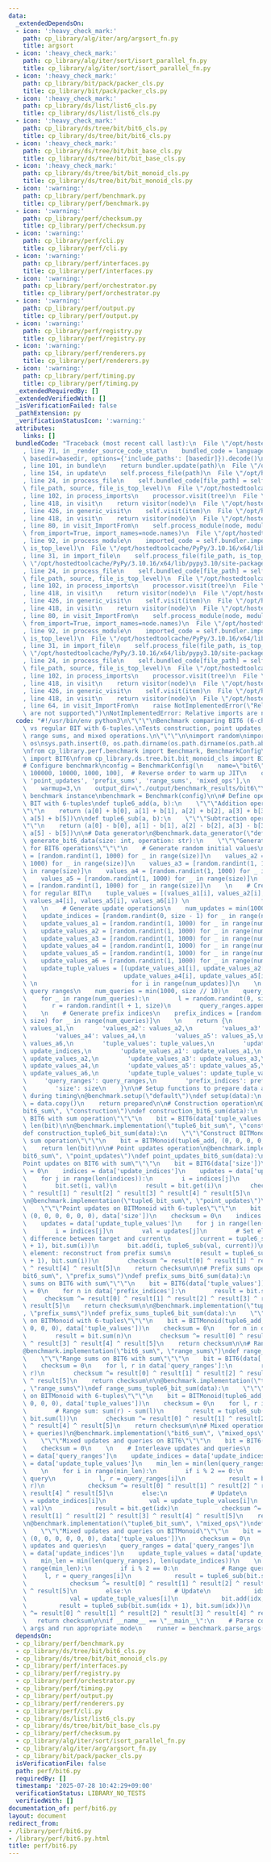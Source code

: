 ```yaml
---
data:
  _extendedDependsOn:
  - icon: ':heavy_check_mark:'
    path: cp_library/alg/iter/arg/argsort_fn.py
    title: argsort
  - icon: ':heavy_check_mark:'
    path: cp_library/alg/iter/sort/isort_parallel_fn.py
    title: cp_library/alg/iter/sort/isort_parallel_fn.py
  - icon: ':heavy_check_mark:'
    path: cp_library/bit/pack/packer_cls.py
    title: cp_library/bit/pack/packer_cls.py
  - icon: ':heavy_check_mark:'
    path: cp_library/ds/list/list6_cls.py
    title: cp_library/ds/list/list6_cls.py
  - icon: ':heavy_check_mark:'
    path: cp_library/ds/tree/bit/bit6_cls.py
    title: cp_library/ds/tree/bit/bit6_cls.py
  - icon: ':heavy_check_mark:'
    path: cp_library/ds/tree/bit/bit_base_cls.py
    title: cp_library/ds/tree/bit/bit_base_cls.py
  - icon: ':heavy_check_mark:'
    path: cp_library/ds/tree/bit/bit_monoid_cls.py
    title: cp_library/ds/tree/bit/bit_monoid_cls.py
  - icon: ':warning:'
    path: cp_library/perf/benchmark.py
    title: cp_library/perf/benchmark.py
  - icon: ':warning:'
    path: cp_library/perf/checksum.py
    title: cp_library/perf/checksum.py
  - icon: ':warning:'
    path: cp_library/perf/cli.py
    title: cp_library/perf/cli.py
  - icon: ':warning:'
    path: cp_library/perf/interfaces.py
    title: cp_library/perf/interfaces.py
  - icon: ':warning:'
    path: cp_library/perf/orchestrator.py
    title: cp_library/perf/orchestrator.py
  - icon: ':warning:'
    path: cp_library/perf/output.py
    title: cp_library/perf/output.py
  - icon: ':warning:'
    path: cp_library/perf/registry.py
    title: cp_library/perf/registry.py
  - icon: ':warning:'
    path: cp_library/perf/renderers.py
    title: cp_library/perf/renderers.py
  - icon: ':warning:'
    path: cp_library/perf/timing.py
    title: cp_library/perf/timing.py
  _extendedRequiredBy: []
  _extendedVerifiedWith: []
  _isVerificationFailed: false
  _pathExtension: py
  _verificationStatusIcon: ':warning:'
  attributes:
    links: []
  bundledCode: "Traceback (most recent call last):\n  File \"/opt/hostedtoolcache/PyPy/3.10.16/x64/lib/pypy3.10/site-packages/onlinejudge_verify/documentation/build.py\"\
    , line 71, in _render_source_code_stat\n    bundled_code = language.bundle(stat.path,\
    \ basedir=basedir, options={'include_paths': [basedir]}).decode()\n  File \"/opt/hostedtoolcache/PyPy/3.10.16/x64/lib/pypy3.10/site-packages/onlinejudge_verify/languages/python.py\"\
    , line 101, in bundle\n    return bundler.update(path)\n  File \"/opt/hostedtoolcache/PyPy/3.10.16/x64/lib/pypy3.10/site-packages/onlinejudge_verify/languages/python_bundle.py\"\
    , line 154, in update\n    self.process_file(path)\n  File \"/opt/hostedtoolcache/PyPy/3.10.16/x64/lib/pypy3.10/site-packages/onlinejudge_verify/languages/python_bundle.py\"\
    , line 24, in process_file\n    self.bundled_code[file_path] = self.process_imports(tree,\
    \ file_path, source, file_is_top_level)\n  File \"/opt/hostedtoolcache/PyPy/3.10.16/x64/lib/pypy3.10/site-packages/onlinejudge_verify/languages/python_bundle.py\"\
    , line 102, in process_imports\n    processor.visit(tree)\n  File \"/opt/hostedtoolcache/PyPy/3.10.16/x64/lib/pypy3.10/ast.py\"\
    , line 418, in visit\n    return visitor(node)\n  File \"/opt/hostedtoolcache/PyPy/3.10.16/x64/lib/pypy3.10/ast.py\"\
    , line 426, in generic_visit\n    self.visit(item)\n  File \"/opt/hostedtoolcache/PyPy/3.10.16/x64/lib/pypy3.10/ast.py\"\
    , line 418, in visit\n    return visitor(node)\n  File \"/opt/hostedtoolcache/PyPy/3.10.16/x64/lib/pypy3.10/site-packages/onlinejudge_verify/languages/python_bundle.py\"\
    , line 80, in visit_ImportFrom\n    self.process_module(node, module_path, file_is_top_level,\
    \ from_import=True, import_names=node.names)\n  File \"/opt/hostedtoolcache/PyPy/3.10.16/x64/lib/pypy3.10/site-packages/onlinejudge_verify/languages/python_bundle.py\"\
    , line 92, in process_module\n    imported_code = self.bundler.import_file(module_path,\
    \ is_top_level)\n  File \"/opt/hostedtoolcache/PyPy/3.10.16/x64/lib/pypy3.10/site-packages/onlinejudge_verify/languages/python_bundle.py\"\
    , line 31, in import_file\n    self.process_file(file_path, is_top_level)\n  File\
    \ \"/opt/hostedtoolcache/PyPy/3.10.16/x64/lib/pypy3.10/site-packages/onlinejudge_verify/languages/python_bundle.py\"\
    , line 24, in process_file\n    self.bundled_code[file_path] = self.process_imports(tree,\
    \ file_path, source, file_is_top_level)\n  File \"/opt/hostedtoolcache/PyPy/3.10.16/x64/lib/pypy3.10/site-packages/onlinejudge_verify/languages/python_bundle.py\"\
    , line 102, in process_imports\n    processor.visit(tree)\n  File \"/opt/hostedtoolcache/PyPy/3.10.16/x64/lib/pypy3.10/ast.py\"\
    , line 418, in visit\n    return visitor(node)\n  File \"/opt/hostedtoolcache/PyPy/3.10.16/x64/lib/pypy3.10/ast.py\"\
    , line 426, in generic_visit\n    self.visit(item)\n  File \"/opt/hostedtoolcache/PyPy/3.10.16/x64/lib/pypy3.10/ast.py\"\
    , line 418, in visit\n    return visitor(node)\n  File \"/opt/hostedtoolcache/PyPy/3.10.16/x64/lib/pypy3.10/site-packages/onlinejudge_verify/languages/python_bundle.py\"\
    , line 80, in visit_ImportFrom\n    self.process_module(node, module_path, file_is_top_level,\
    \ from_import=True, import_names=node.names)\n  File \"/opt/hostedtoolcache/PyPy/3.10.16/x64/lib/pypy3.10/site-packages/onlinejudge_verify/languages/python_bundle.py\"\
    , line 92, in process_module\n    imported_code = self.bundler.import_file(module_path,\
    \ is_top_level)\n  File \"/opt/hostedtoolcache/PyPy/3.10.16/x64/lib/pypy3.10/site-packages/onlinejudge_verify/languages/python_bundle.py\"\
    , line 31, in import_file\n    self.process_file(file_path, is_top_level)\n  File\
    \ \"/opt/hostedtoolcache/PyPy/3.10.16/x64/lib/pypy3.10/site-packages/onlinejudge_verify/languages/python_bundle.py\"\
    , line 24, in process_file\n    self.bundled_code[file_path] = self.process_imports(tree,\
    \ file_path, source, file_is_top_level)\n  File \"/opt/hostedtoolcache/PyPy/3.10.16/x64/lib/pypy3.10/site-packages/onlinejudge_verify/languages/python_bundle.py\"\
    , line 102, in process_imports\n    processor.visit(tree)\n  File \"/opt/hostedtoolcache/PyPy/3.10.16/x64/lib/pypy3.10/ast.py\"\
    , line 418, in visit\n    return visitor(node)\n  File \"/opt/hostedtoolcache/PyPy/3.10.16/x64/lib/pypy3.10/ast.py\"\
    , line 426, in generic_visit\n    self.visit(item)\n  File \"/opt/hostedtoolcache/PyPy/3.10.16/x64/lib/pypy3.10/ast.py\"\
    , line 418, in visit\n    return visitor(node)\n  File \"/opt/hostedtoolcache/PyPy/3.10.16/x64/lib/pypy3.10/site-packages/onlinejudge_verify/languages/python_bundle.py\"\
    , line 64, in visit_ImportFrom\n    raise NotImplementedError(\"Relative imports\
    \ are not supported\")\nNotImplementedError: Relative imports are not supported\n"
  code: "#!/usr/bin/env python3\n\"\"\"\nBenchmark comparing BIT6 (6-channel BIT)\
    \ vs regular BIT with 6-tuples.\nTests construction, point updates, prefix sums,\
    \ range sums, and mixed operations.\n\"\"\"\n\nimport random\nimport sys\nimport\
    \ os\nsys.path.insert(0, os.path.dirname(os.path.dirname(os.path.abspath(__file__))))\n\
    \nfrom cp_library.perf.benchmark import Benchmark, BenchmarkConfig\nfrom cp_library.ds.tree.bit.bit6_cls\
    \ import BIT6\nfrom cp_library.ds.tree.bit.bit_monoid_cls import BITMonoid\n\n\
    # Configure benchmark\nconfig = BenchmarkConfig(\n    name=\"bit6\",\n    sizes=[1000000,\
    \ 100000, 10000, 1000, 100],  # Reverse order to warm up JIT\n    operations=['construction',\
    \ 'point_updates', 'prefix_sums', 'range_sums', 'mixed_ops'],\n    iterations=10,\n\
    \    warmup=3,\n    output_dir=\"./output/benchmark_results/bit6\"\n)\n\n# Create\
    \ benchmark instance\nbenchmark = Benchmark(config)\n\n# Define operations for\
    \ BIT with 6-tuples\ndef tuple6_add(a, b):\n    \"\"\"Addition operation for 6-tuples\"\
    \"\"\n    return (a[0] + b[0], a[1] + b[1], a[2] + b[2], a[3] + b[3], a[4] + b[4],\
    \ a[5] + b[5])\n\ndef tuple6_sub(a, b):\n    \"\"\"Subtraction operation for 6-tuples\"\
    \"\"\n    return (a[0] - b[0], a[1] - b[1], a[2] - b[2], a[3] - b[3], a[4] - b[4],\
    \ a[5] - b[5])\n\n# Data generator\n@benchmark.data_generator(\"default\")\ndef\
    \ generate_bit6_data(size: int, operation: str):\n    \"\"\"Generate test data\
    \ for BIT6 operations\"\"\"\n    # Generate random initial values\n    values_a1\
    \ = [random.randint(1, 1000) for _ in range(size)]\n    values_a2 = [random.randint(1,\
    \ 1000) for _ in range(size)]\n    values_a3 = [random.randint(1, 1000) for _\
    \ in range(size)]\n    values_a4 = [random.randint(1, 1000) for _ in range(size)]\n\
    \    values_a5 = [random.randint(1, 1000) for _ in range(size)]\n    values_a6\
    \ = [random.randint(1, 1000) for _ in range(size)]\n    \n    # Create tuple values\
    \ for regular BIT\n    tuple_values = [(values_a1[i], values_a2[i], values_a3[i],\
    \ values_a4[i], values_a5[i], values_a6[i]) \n                    for i in range(size)]\n\
    \    \n    # Generate update operations\n    num_updates = min(1000, size // 10)\n\
    \    update_indices = [random.randint(0, size - 1) for _ in range(num_updates)]\n\
    \    update_values_a1 = [random.randint(1, 1000) for _ in range(num_updates)]\n\
    \    update_values_a2 = [random.randint(1, 1000) for _ in range(num_updates)]\n\
    \    update_values_a3 = [random.randint(1, 1000) for _ in range(num_updates)]\n\
    \    update_values_a4 = [random.randint(1, 1000) for _ in range(num_updates)]\n\
    \    update_values_a5 = [random.randint(1, 1000) for _ in range(num_updates)]\n\
    \    update_values_a6 = [random.randint(1, 1000) for _ in range(num_updates)]\n\
    \    update_tuple_values = [(update_values_a1[i], update_values_a2[i], update_values_a3[i],\n\
    \                           update_values_a4[i], update_values_a5[i], update_values_a6[i])\
    \ \n                          for i in range(num_updates)]\n    \n    # Generate\
    \ query ranges\n    num_queries = min(1000, size // 10)\n    query_ranges = []\n\
    \    for _ in range(num_queries):\n        l = random.randint(0, size - 1)\n \
    \       r = random.randint(l + 1, size)\n        query_ranges.append((l, r))\n\
    \    \n    # Generate prefix indices\n    prefix_indices = [random.randint(1,\
    \ size) for _ in range(num_queries)]\n    \n    return {\n        'values_a1':\
    \ values_a1,\n        'values_a2': values_a2,\n        'values_a3': values_a3,\n\
    \        'values_a4': values_a4,\n        'values_a5': values_a5,\n        'values_a6':\
    \ values_a6,\n        'tuple_values': tuple_values,\n        'update_indices':\
    \ update_indices,\n        'update_values_a1': update_values_a1,\n        'update_values_a2':\
    \ update_values_a2,\n        'update_values_a3': update_values_a3,\n        'update_values_a4':\
    \ update_values_a4,\n        'update_values_a5': update_values_a5,\n        'update_values_a6':\
    \ update_values_a6,\n        'update_tuple_values': update_tuple_values,\n   \
    \     'query_ranges': query_ranges,\n        'prefix_indices': prefix_indices,\n\
    \        'size': size\n    }\n\n# Setup functions to prepare data and reduce overhead\
    \ during timing\n@benchmark.setup(\"default\")\ndef setup(data):\n    prepared\
    \ = data.copy()\n    return prepared\n\n# Construction operation\n@benchmark.implementation(\"\
    bit6_sum\", \"construction\")\ndef construction_bit6_sum(data):\n    \"\"\"Construct\
    \ BIT6 with sum operation\"\"\"\n    bit = BIT6(data['tuple_values'])\n    return\
    \ len(bit)\n\n@benchmark.implementation(\"tuple6_bit_sum\", \"construction\")\n\
    def construction_tuple6_bit_sum(data):\n    \"\"\"Construct BITMonoid with 6-tuple\
    \ sum operation\"\"\"\n    bit = BITMonoid(tuple6_add, (0, 0, 0, 0, 0, 0), data['tuple_values'])\n\
    \    return len(bit)\n\n# Point updates operation\n@benchmark.implementation(\"\
    bit6_sum\", \"point_updates\")\ndef point_updates_bit6_sum(data):\n    \"\"\"\
    Point updates on BIT6 with sum\"\"\"\n    bit = BIT6(data['size'])\n    checksum\
    \ = 0\n    indices = data['update_indices']\n    updates = data['update_tuple_values']\n\
    \    for j in range(len(indices)):\n        i = indices[j]\n        val = updates[j]\n\
    \        bit.set(i, val)\n        result = bit.get(i)\n        checksum ^= result[0]\
    \ ^ result[1] ^ result[2] ^ result[3] ^ result[4] ^ result[5]\n    return checksum\n\
    \n@benchmark.implementation(\"tuple6_bit_sum\", \"point_updates\")\ndef point_updates_tuple6_bit_sum(data):\n\
    \    \"\"\"Point updates on BITMonoid with 6-tuples\"\"\"\n    bit = BITMonoid(tuple6_add,\
    \ (0, 0, 0, 0, 0, 0), data['size'])\n    checksum = 0\n    indices = data['update_indices']\n\
    \    updates = data['update_tuple_values']\n    for j in range(len(indices)):\n\
    \        i = indices[j]\n        val = updates[j]\n        # Set element: add\
    \ difference between target and current\n        current = tuple6_sub(bit.sum(i\
    \ + 1), bit.sum(i))\n        bit.add(i, tuple6_sub(val, current))\n        # Get\
    \ element: reconstruct from prefix sums\n        result = tuple6_sub(bit.sum(i\
    \ + 1), bit.sum(i))\n        checksum ^= result[0] ^ result[1] ^ result[2] ^ result[3]\
    \ ^ result[4] ^ result[5]\n    return checksum\n\n# Prefix sums operation\n@benchmark.implementation(\"\
    bit6_sum\", \"prefix_sums\")\ndef prefix_sums_bit6_sum(data):\n    \"\"\"Prefix\
    \ sums on BIT6 with sum\"\"\"\n    bit = BIT6(data['tuple_values'])\n    checksum\
    \ = 0\n    for n in data['prefix_indices']:\n        result = bit.sum(n)\n   \
    \     checksum ^= result[0] ^ result[1] ^ result[2] ^ result[3] ^ result[4] ^\
    \ result[5]\n    return checksum\n\n@benchmark.implementation(\"tuple6_bit_sum\"\
    , \"prefix_sums\")\ndef prefix_sums_tuple6_bit_sum(data):\n    \"\"\"Prefix sums\
    \ on BITMonoid with 6-tuples\"\"\"\n    bit = BITMonoid(tuple6_add, (0, 0, 0,\
    \ 0, 0, 0), data['tuple_values'])\n    checksum = 0\n    for n in data['prefix_indices']:\n\
    \        result = bit.sum(n)\n        checksum ^= result[0] ^ result[1] ^ result[2]\
    \ ^ result[3] ^ result[4] ^ result[5]\n    return checksum\n\n# Range sums operation\n\
    @benchmark.implementation(\"bit6_sum\", \"range_sums\")\ndef range_sums_bit6_sum(data):\n\
    \    \"\"\"Range sums on BIT6 with sum\"\"\"\n    bit = BIT6(data['tuple_values'])\n\
    \    checksum = 0\n    for l, r in data['query_ranges']:\n        result = bit.sum_range(l,\
    \ r)\n        checksum ^= result[0] ^ result[1] ^ result[2] ^ result[3] ^ result[4]\
    \ ^ result[5]\n    return checksum\n\n@benchmark.implementation(\"tuple6_bit_sum\"\
    , \"range_sums\")\ndef range_sums_tuple6_bit_sum(data):\n    \"\"\"Range sums\
    \ on BITMonoid with 6-tuples\"\"\"\n    bit = BITMonoid(tuple6_add, (0, 0, 0,\
    \ 0, 0, 0), data['tuple_values'])\n    checksum = 0\n    for l, r in data['query_ranges']:\n\
    \        # Range sum: sum(r) - sum(l)\n        result = tuple6_sub(bit.sum(r),\
    \ bit.sum(l))\n        checksum ^= result[0] ^ result[1] ^ result[2] ^ result[3]\
    \ ^ result[4] ^ result[5]\n    return checksum\n\n# Mixed operations (updates\
    \ + queries)\n@benchmark.implementation(\"bit6_sum\", \"mixed_ops\")\ndef mixed_ops_bit6_sum(data):\n\
    \    \"\"\"Mixed updates and queries on BIT6\"\"\"\n    bit = BIT6(data['tuple_values'])\n\
    \    checksum = 0\n    \n    # Interleave updates and queries\n    query_ranges\
    \ = data['query_ranges']\n    update_indices = data['update_indices']\n    update_tuple_values\
    \ = data['update_tuple_values']\n    min_len = min(len(query_ranges), len(update_indices))\n\
    \    \n    for i in range(min_len):\n        if i % 2 == 0:\n            # Range\
    \ query\n            l, r = query_ranges[i]\n            result = bit.sum_range(l,\
    \ r)\n            checksum ^= result[0] ^ result[1] ^ result[2] ^ result[3] ^\
    \ result[4] ^ result[5]\n        else:\n            # Update\n            idx\
    \ = update_indices[i]\n            val = update_tuple_values[i]\n            bit.add(idx,\
    \ val)\n            result = bit.get(idx)\n            checksum ^= result[0] ^\
    \ result[1] ^ result[2] ^ result[3] ^ result[4] ^ result[5]\n    return checksum\n\
    \n@benchmark.implementation(\"tuple6_bit_sum\", \"mixed_ops\")\ndef mixed_ops_tuple6_bit_sum(data):\n\
    \    \"\"\"Mixed updates and queries on BITMonoid\"\"\"\n    bit = BITMonoid(tuple6_add,\
    \ (0, 0, 0, 0, 0, 0), data['tuple_values'])\n    checksum = 0\n    \n    # Interleave\
    \ updates and queries\n    query_ranges = data['query_ranges']\n    update_indices\
    \ = data['update_indices']\n    update_tuple_values = data['update_tuple_values']\n\
    \    min_len = min(len(query_ranges), len(update_indices))\n    \n    for i in\
    \ range(min_len):\n        if i % 2 == 0:\n            # Range query\n       \
    \     l, r = query_ranges[i]\n            result = tuple6_sub(bit.sum(r), bit.sum(l))\n\
    \            checksum ^= result[0] ^ result[1] ^ result[2] ^ result[3] ^ result[4]\
    \ ^ result[5]\n        else:\n            # Update\n            idx = update_indices[i]\n\
    \            val = update_tuple_values[i]\n            bit.add(idx, val)\n   \
    \         result = tuple6_sub(bit.sum(idx + 1), bit.sum(idx))\n            checksum\
    \ ^= result[0] ^ result[1] ^ result[2] ^ result[3] ^ result[4] ^ result[5]\n \
    \   return checksum\n\nif __name__ == \"__main__\":\n    # Parse command line\
    \ args and run appropriate mode\n    runner = benchmark.parse_args()\n    runner.run()"
  dependsOn:
  - cp_library/perf/benchmark.py
  - cp_library/ds/tree/bit/bit6_cls.py
  - cp_library/ds/tree/bit/bit_monoid_cls.py
  - cp_library/perf/interfaces.py
  - cp_library/perf/registry.py
  - cp_library/perf/orchestrator.py
  - cp_library/perf/timing.py
  - cp_library/perf/output.py
  - cp_library/perf/renderers.py
  - cp_library/perf/cli.py
  - cp_library/ds/list/list6_cls.py
  - cp_library/ds/tree/bit/bit_base_cls.py
  - cp_library/perf/checksum.py
  - cp_library/alg/iter/sort/isort_parallel_fn.py
  - cp_library/alg/iter/arg/argsort_fn.py
  - cp_library/bit/pack/packer_cls.py
  isVerificationFile: false
  path: perf/bit6.py
  requiredBy: []
  timestamp: '2025-07-28 10:42:29+09:00'
  verificationStatus: LIBRARY_NO_TESTS
  verifiedWith: []
documentation_of: perf/bit6.py
layout: document
redirect_from:
- /library/perf/bit6.py
- /library/perf/bit6.py.html
title: perf/bit6.py
---
```

